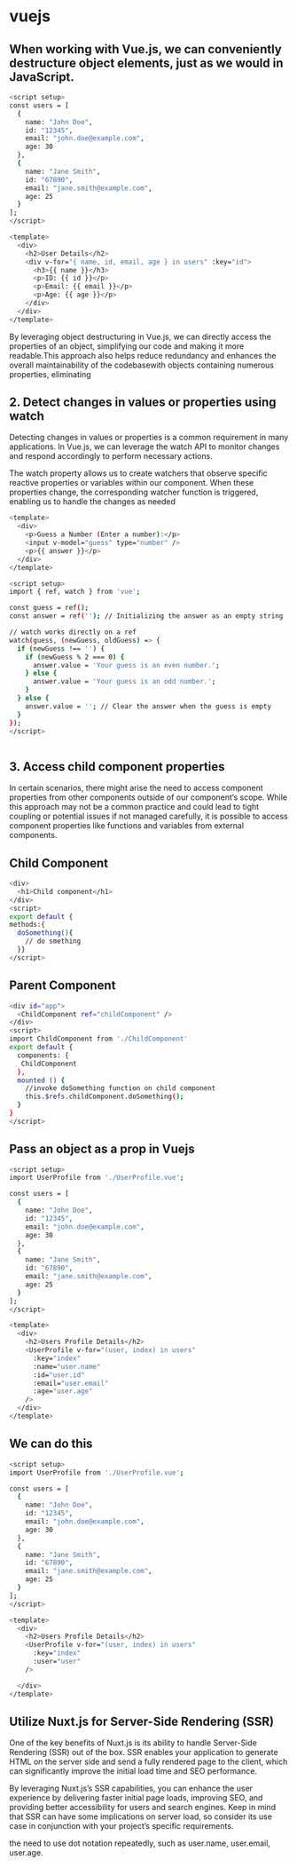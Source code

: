 # vuejs

## When working with Vue.js, we can conveniently destructure object elements, just as we would in JavaScript. 
```sh
<script setup>
const users = [
  {
    name: "John Doe",
    id: "12345",
    email: "john.doe@example.com",
    age: 30
  },
  {
    name: "Jane Smith",
    id: "67890",
    email: "jane.smith@example.com",
    age: 25
  }
];
</script>

<template>
  <div>
    <h2>User Details</h2>
    <div v-for="{ name, id, email, age } in users" :key="id">
      <h3>{{ name }}</h3>
      <p>ID: {{ id }}</p>
      <p>Email: {{ email }}</p>
      <p>Age: {{ age }}</p>
    </div>
  </div>
</template>
```

 By leveraging object destructuring in Vue.js, we can directly access the properties of an object, simplifying our code and making it more readable.This approach also helps reduce redundancy and enhances the overall maintainability of the codebasewith objects containing numerous properties, eliminating 


 ## 2. Detect changes in values or properties using watch

Detecting changes in values or properties is a common requirement in many applications. In Vue.js, we can leverage the watch API to monitor changes and respond accordingly to perform necessary actions.

The watch property allows us to create watchers that observe specific reactive properties or variables within our component. When these properties change, the corresponding watcher function is triggered, enabling us to handle the changes as needed
```sh
<template>
  <div>
    <p>Guess a Number (Enter a number):</p>
    <input v-model="guess" type="number" />
    <p>{{ answer }}</p>
  </div>
</template>

<script setup>
import { ref, watch } from 'vue';

const guess = ref();
const answer = ref(''); // Initializing the answer as an empty string

// watch works directly on a ref
watch(guess, (newGuess, oldGuess) => {
  if (newGuess !== '') {
    if (newGuess % 2 === 0) {
      answer.value = 'Your guess is an even number.';
    } else {
      answer.value = 'Your guess is an odd number.';
    }
  } else {
    answer.value = ''; // Clear the answer when the guess is empty
  }
});
</script>



```
## 3. Access child component properties

In certain scenarios, there might arise the need to access component properties from other components outside of our component’s scope. While this approach may not be a common practice and could lead to tight coupling or potential issues if not managed carefully, it is possible to access component properties like functions and variables from external components.

## Child Component

```sh
<div>
  <h1>Child component</h1> 
</div>
<script>
export default {
methods:{
  doSomething(){
    // do smething
  }}
</script>
```


## Parent Component
```sh
<div id="app">
  <ChildComponent ref="childComponent" />
</div>
<script>
import ChildComponent from './ChildComponent'
export default {
  components: {
   ChildComponent
  },
  mounted () {
    //invoke doSomething function on child component
    this.$refs.childComponent.doSomething();
  }
}
</script>
```

## Pass an object as a prop in Vuejs

```sh
<script setup>
import UserProfile from './UserProfile.vue';

const users = [
  {
    name: "John Doe",
    id: "12345",
    email: "john.doe@example.com",
    age: 30
  },
  {
    name: "Jane Smith",
    id: "67890",
    email: "jane.smith@example.com",
    age: 25
  }
];
</script>

<template>
  <div>
    <h2>Users Profile Details</h2>
    <UserProfile v-for="(user, index) in users" 
      :key="index" 
      :name="user.name" 
      :id="user.id" 
      :email="user.email" 
      :age="user.age" 
    />
  </div>
</template>


```
## We can do this
```sh
<script setup>
import UserProfile from './UserProfile.vue';

const users = [
  {
    name: "John Doe",
    id: "12345",
    email: "john.doe@example.com",
    age: 30
  },
  {
    name: "Jane Smith",
    id: "67890",
    email: "jane.smith@example.com",
    age: 25
  }
];
</script>

<template>
  <div>
    <h2>Users Profile Details</h2>
    <UserProfile v-for="(user, index) in users" 
      :key="index" 
      :user="user"  
    />

  </div>
</template>
```
## Utilize Nuxt.js for Server-Side Rendering (SSR)

One of the key benefits of Nuxt.js is its ability to handle Server-Side Rendering (SSR) out of the box. SSR enables your application to generate HTML on the server side and send a fully rendered page to the client, which can significantly improve the initial load time and SEO performance.

By leveraging Nuxt.js’s SSR capabilities, you can enhance the user experience by delivering faster initial page loads, improving SEO, and providing better accessibility for users and search engines. Keep in mind that SSR can have some implications on server load, so consider its use case in conjunction with your project’s specific requirements.

the need to use dot notation repeatedly, such as user.name, user.email, user.age.
